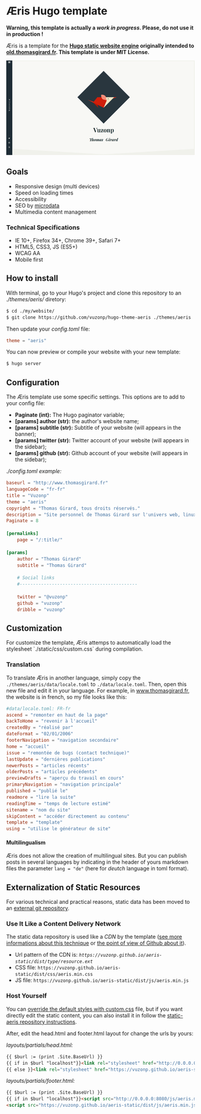 # Æris Hugo template

__Warning, this template is actually a _work in progress_. Please, do not use it in production !__

Æris is a template for the __[Hugo static website engine](http://gohugo.io) originally intended to [old.thomasgirard.fr](http://old.thomasgirard.fr). This template is under MIT License.__

![æris example](./preview.png)

## Goals
- Responsive design (multi devices)
- Speed on loading times
- Accessibility
- SEO by [microdata](https://schema.org/)
- Multimedia content management

### Technical Specifications

- IE 10+, Firefox 34+, Chrome 39+, Safari 7+
- HTML5, CSS3, JS (ES5+)
- WCAG AA
- Mobile first

## How to install

With terminal, go to your Hugo's project and clone this repository to an _./themes/aeris/_ diretory:

```sh
$ cd ./my/website/
$ git clone https://github.com/vuzonp/hugo-theme-aeris ./themes/aeris
```

Then update your _config.toml_ file:

```toml
theme = "aeris"
```

You can now preview or compile your website with your new template:

```sh
$ hugo server
```

## Configuration
The Æris template use some specific settings. This options are to add to your config file:


- __Paginate (int):__ The Hugo paginator variable;
- __[params] author (str):__ the author's website name;
- __[params] subtitle (str):__ Subtitle of your website (will appears in the banner);
- __[params] twitter (str):__ Twitter account of your website (will appears in the sidebar);
- __[params] github (str):__ Github account of your website (will appears in the sidebar);


_./config.toml example:_
```toml
baseurl = "http://www.thomasgirard.fr"
languageCode = "fr-fr"
title = "Vuzonp"
theme = "aeris"
copyright = "Thomas Girard, tous droits réservés."
description = "Site personnel de Thomas Girard sur l'univers web, linux et les arts visuels."
Paginate = 8

[permalinks]
    page = "/:title/"

[params]
	author = "Thomas Girard"
	subtitle = "Thomas Girard"

	# Social links
	#--------------------------------------------

	twitter = "@vuzonp"
	github = "vuzonp"
	dribble = "vuzonp"

```

## Customization
<p id="custom">For customize the template, Æris attemps to automatically load the stylesheet `./static/css/custom.css` during compilation.</p>

### Translation
To translate Æris in another language, simply copy the `./themes/aeris/data/locale.toml` to `./data/locale.toml`. Then, open this new file and edit it in your language. For example, in www.thomasgirard.fr, the website is in french, so my file looks like this:

```toml
#data/locale.toml: FR-fr
ascend = "remonter en haut de la page"
backToHome = "revenir à l'accueil"
createdBy = "réalisé par"
dateFormat = "02/01/2006"
footerNavigation = "navigation secondaire"
home = "accueil"
issue = "remontée de bugs (contact technique)"
lastUpdate = "dernières publications"
newerPosts = "articles récents"
olderPosts = "articles précédents"
previewDrafts = "aperçu du travail en cours"
primaryNavigation = "navigation principale"
published = "publié le"
readmore = "lire la suite"
readingTime = "temps de lecture estimé"
sitename = "nom du site"
skipContent = "accéder directement au contenu"
template = "template"
using = "utilise le générateur de site"
```

#### Multilingualism
Æris does not allow the creation of multilingual sites. But you can publish posts in several languages by indicating in the header of yours markdown files the parameter `lang = "de"` (here for _deutch_ language in toml format).


## Externalization of Static Resources
For various technical and practical reasons, static data has been moved to an [external git repository](https://github.com/vuzonp/aeris-static).

### Use It Like a Content Delivery Network
The static data repository is used like a _CDN_ by the template ([see more informations about this technique](http://code.lancepollard.com/github-as-a-cdn/) or [the point of view of Github about it](http://web.archive.org/web/20110320210735/http://support.github.com/discussions/site/3198-using-github-pages-as-cheap-cdn)).

- Url pattern of the CDN is: _`https://vuzonp.github.io/aeris-static/dist/type/resource.ext`_
- CSS file: `https://vuzonp.github.io/aeris-static/dist/css/aeris.min.css`
- JS file: `https://vuzonp.github.io/aeris-static/dist/js/aeris.min.js`

### Host Yourself
You can [override the default styles with custom.css](./#custom) file, but if you want directly edit the static content, you can also install it in follow the  [static-aeris repository instructions](https://github.com/vuzonp/aeris-static/blob/master/Readme.md).

After, edit the head.html and footer.html layout for change the urls by yours:

_layouts/partials/head.html:_
```html
{{ $burl := (print .Site.BaseUrl) }}
{{ if in $burl "localhost"}}<link rel="stylesheet" href="http://0.0.0.0:8080/css/aeris.min.css" />
{{ else }}<link rel="stylesheet" href="https://vuzonp.github.io/aeris-static/dist/css/aeris.min.css" />{{ end }}
```

_layouts/partials/footer.html:_
```html
{{ $burl := (print .Site.BaseUrl) }}
{{ if in $burl "localhost"}}<script src="http://0.0.0.0:8080/js/aeris.min.js"></script>{{ else }}
<script src="https://vuzonp.github.io/aeris-static/dist/js/aeris.min.js"></script>{{ end }}
```
